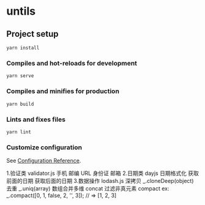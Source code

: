 # untils

## Project setup
```
yarn install
```

### Compiles and hot-reloads for development
```
yarn serve
```

### Compiles and minifies for production
```
yarn build
```

### Lints and fixes files
```
yarn lint
```

### Customize configuration
See [Configuration Reference](https://cli.vuejs.org/config/).

1.验证类
  validator.js
    手机
    邮编
    URL
    身份证
    邮箱
2.日期类
  dayjs
    日期格式化
    获取前面的日期 获取后面的日期
3.数据操作
  lodash.js
  深拷贝 _.cloneDeep(object)
  去重 _.uniq(array)
  数组合并多维 concat
  过滤非真元素 compact
    ex: _.compact([0, 1, false, 2, '', 3]);
    // => [1, 2, 3]

